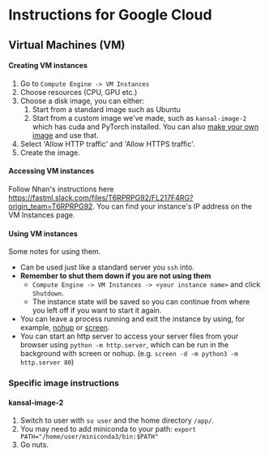 # Instructions for Google Cloud

## Virtual Machines (VM)

#### Creating VM instances

1. Go to `Compute Engine -> VM Instances`
2. Choose resources (CPU, GPU etc.)
3. Choose a disk image, you can either:
   1. Start from a standard image such as Ubuntu
   2. Start from a custom image we've made, such as `kansal-image-2` which has cuda and PyTorch installed. You can also [make your own image](https://cloud.google.com/compute/docs/images/create-delete-deprecate-private-images) and use that.
4. Select 'Allow HTTP traffic' and 'Allow HTTPS traffic'.
5. Create the image.


#### Accessing VM instances

Follow Nhan's instructions here https://fastml.slack.com/files/T6RPRPG92/FL217F4RG?origin_team=T6RPRPG92. You can find your instance's IP address on the VM Instances page.


#### Using VM instances

Some notes for using them.

- Can be used just like a standard server you `ssh` into.
- **Remember to shut them down if you are not using them**
  - `Compute Engine -> VM Instances -> <your instance name>` and click `Shutdown`. 
  - The instance state will be saved so you can continue from where you left off if you want to start it again.
- You can leave a process running and exit the instance by using, for example, [nohup](https://www.computerhope.com/unix/unohup.htm) or [screen](https://www.computerhope.com/unix/screen.htm).
- You can start an http server to access your server files from your browser using `python -m http.server`, which can be run in the background with screen or nohup. (e.g. `screen -d -m python3 -m http.server 80`)

### Specific image instructions

#### kansal-image-2

1. Switch to user with `su user` and the home directory `/app/`.
2. You may need to add miniconda to your path: `export PATH="/home/user/miniconda3/bin:$PATH"`
3. Go nuts.
